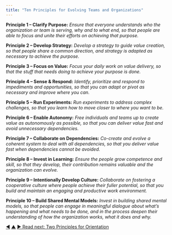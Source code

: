 ```yaml
---
title: "Ten Principles for Evolving Teams and Organizations"
---
```




**Principle 1 – Clarify Purpose:** _Ensure that everyone understands who the organization or team is serving, why and to what end, so that people are able to focus and unite their efforts on achieving that purpose._

**Principle 2 – Develop Strategy:** _Develop a strategy to guide value creation, so that people share a common direction, and strategy is adapted as necessary to achieve the purpose._

**Principle 3 – Focus on Value:** _Focus your daily work on value delivery, so that the stuff that needs doing to achieve your purpose is done._

**Principle 4 – Sense & Respond:** _Identify, prioritize and respond to impediments and opportunities, so that you can adapt or pivot as necessary and improve where you can._

**Principle 5 – Run Experiments:** _Run experiments to address complex challenges, so that you learn how to move closer to where you want to be._

**Principle 6 – Enable Autonomy:** _Free individuals and teams up to create value as autonomously as possible, so that you can deliver value fast and avoid unnecessary dependencies._

**Principle 7 – Collaborate on Dependencies:** _Co-create and evolve a coherent system to deal with all dependencies, so that you deliver value fast when dependencies cannot be avoided._

**Principle 8 – Invest in Learning:** _Ensure the people grow competence and skill, so that they develop, their contribution remains valuable and the organization can evolve._

**Principle 9 – Intentionally Develop Culture:** _Collaborate on fostering a cooperative culture where people achieve their fuller potential, so that you build and maintain an engaging and productive work environment._

**Principle 10 – Build Shared Mental Models:** _Invest in building shared mental models, so that people can engage in meaningful dialogue about what’s happening and what needs to be done, and in the process deepen their understanding of how the organization works, what it does and why._


<div class="bottom-nav">
<a href="thrive.html" title="Back to: An Organization Where BOTH the People and the Organization can Thrive">◀</a> <a href="csf.html" title="Up: A Common Sense Framework for Organizations and Teams">▲</a> <a href="orientation.html" title="">▶ Read next: Two Principles for Orientation</a>
</div>


<script type="text/javascript">
Mousetrap.bind('g n', function() {
    window.location.href = 'orientation.html';
    return false;
});
</script>

